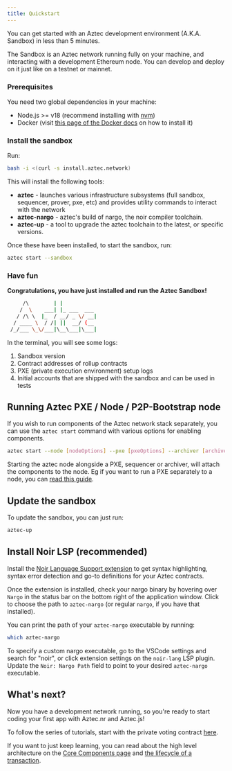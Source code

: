 ```yaml
---
title: Quickstart
---
```


You can get started with an Aztec development environment (A.K.A. Sandbox) in less than 5 minutes.

The Sandbox is an Aztec network running fully on your machine, and interacting with a development Ethereum node. You can develop and deploy on it just like on a testnet or mainnet.

### Prerequisites

You need two global dependencies in your machine:

- Node.js >= v18 (recommend installing with [nvm](https://github.com/nvm-sh/nvm))
- Docker (visit [this page of the Docker docs](https://docs.docker.com/get-docker/) on how to install it)

### Install the sandbox

Run:

```bash
bash -i <(curl -s install.aztec.network)
```

This will install the following tools:

- **aztec** - launches various infrastructure subsystems (full sandbox, sequencer, prover, pxe, etc) and provides utility commands to interact with the network
- **aztec-nargo** - aztec's build of nargo, the noir compiler toolchain.
- **aztec-up** - a tool to upgrade the aztec toolchain to the latest, or specific versions.

Once these have been installed, to start the sandbox, run:

```bash
aztec start --sandbox
```

### Have fun

**Congratulations, you have just installed and run the Aztec Sandbox!**

```bash
     /\        | |
    /  \    ___| |_ ___  ___
   / /\ \  |_  / __/ _ \/ __|
  / ____ \  / /| ||  __/ (__
 /_/___ \_\/___|\__\___|\___|

```

In the terminal, you will see some logs:

1. Sandbox version
2. Contract addresses of rollup contracts
3. PXE (private execution environment) setup logs
4. Initial accounts that are shipped with the sandbox and can be used in tests

## Running Aztec PXE / Node / P2P-Bootstrap node

If you wish to run components of the Aztec network stack separately, you can use the `aztec start` command with various options for enabling components.

```bash
aztec start --node [nodeOptions] --pxe [pxeOptions] --archiver [archiverOptions] --sequencer [sequencerOptions] --prover [proverOptions] ----p2p-bootstrap [p2pOptions]
```

Starting the aztec node alongside a PXE, sequencer or archiver, will attach the components to the node. Eg if you want to run a PXE separately to a node, you can [read this guide](./aztec/concepts/pxe/index.md).

## Update the sandbox

To update the sandbox, you can just run:

```bash
aztec-up
```


## Install Noir LSP (recommended)

Install the [Noir Language Support extension](https://marketplace.visualstudio.com/items?itemName=noir-lang.vscode-noir) to get syntax highlighting, syntax error detection and go-to definitions for your Aztec contracts.

Once the extension is installed, check your nargo binary by hovering over `Nargo` in the status bar on the bottom right of the application window. Click to choose the path to `aztec-nargo` (or regular `nargo`, if you have that installed).

You can print the path of your `aztec-nargo` executable by running:

```bash
which aztec-nargo
```

To specify a custom nargo executable, go to the VSCode settings and search for "noir", or click extension settings on the `noir-lang` LSP plugin.
Update the `Noir: Nargo Path` field to point to your desired `aztec-nargo` executable.

## What's next?

Now you have a development network running, so you're ready to start coding your first app with Aztec.nr and Aztec.js!

To follow the series of tutorials, start with the private voting contract [here](./tutorials/contract_tutorials/private_voting_contract.md).

If you want to just keep learning, you can read about the high level architecture on the [Core Components page](./aztec/concepts/state_model/index.md) and [the lifecycle of a transaction](./aztec/concepts/transactions.md).

